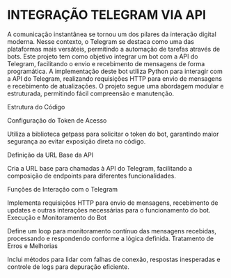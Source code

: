 # INTEGRAÇÃO TELEGRAM VIA API
A comunicação instantânea se tornou um dos pilares da interação digital moderna. Nesse contexto, o Telegram se destaca como uma das plataformas mais versáteis, permitindo a automação de tarefas através de bots. Este projeto tem como objetivo integrar um bot com a API do Telegram, facilitando o envio e recebimento de mensagens de forma programática. A implementação deste bot utiliza Python para interagir com a API do Telegram, realizando requisições HTTP para envio de mensagens e recebimento de atualizações. O projeto segue uma abordagem modular e estruturada, permitindo fácil compreensão e manutenção.

Estrutura do Código

Configuração do Token de Acesso

Utiliza a biblioteca getpass para solicitar o token do bot, garantindo maior segurança ao evitar exposição direta no código.

Definição da URL Base da API

Cria a URL base para chamadas à API do Telegram, facilitando a composição de endpoints para diferentes funcionalidades.

Funções de Interação com o Telegram

Implementa requisições HTTP para envio de mensagens, recebimento de updates e outras interações necessárias para o funcionamento do bot.
Execução e Monitoramento do Bot

Define um loop para monitoramento contínuo das mensagens recebidas, processando e respondendo conforme a lógica definida.
Tratamento de Erros e Melhorias

Inclui métodos para lidar com falhas de conexão, respostas inesperadas e controle de logs para depuração eficiente.
